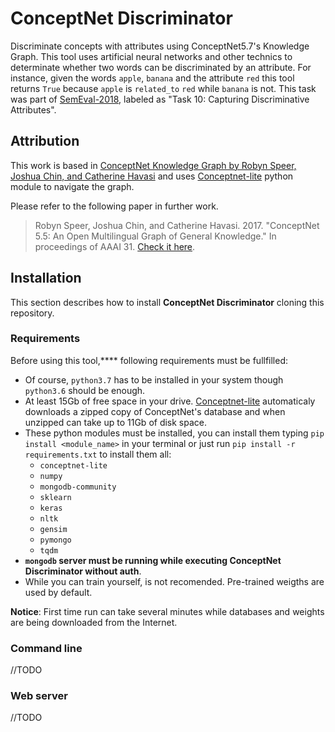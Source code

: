 # ConceptNet Discriminator

Discriminate concepts with attributes using ConceptNet5.7's Knowledge Graph. This tool uses artificial neural networks and other technics to determinate whether two words can be discriminated by an attribute. For instance, given the words `apple`, `banana` and the attribute `red` this tool returns `True` because `apple` is `related_to` `red` while `banana` is not. This task was part of [SemEval-2018](https://www.aclweb.org/anthology/S18-1117.pdf), labeled as "Task 10: Capturing Discriminative Attributes".

## Attribution

This work is based in [ConceptNet Knowledge Graph by Robyn Speer, Joshua Chin, and Catherine Havasi](https://github.com/commonsense/conceptnet5) and uses [Conceptnet-lite](https://github.com/ldtoolkit/conceptnet-lite) python module to navigate the graph.

Please refer to the following paper in further work.

> Robyn Speer, Joshua Chin, and Catherine Havasi. 2017. "ConceptNet 5.5: An Open Multilingual Graph of General Knowledge." In proceedings of AAAI 31. [Check it here](https://arxiv.org/pdf/1612.03975v2.pdf).

## Installation

This section describes how to install **ConceptNet Discriminator** cloning this repository.

### Requirements

Before using this tool,\*\*\*\* following requirements must be fullfilled:

- Of course, `python3.7` has to be installed in your system though `python3.6` should be enough.
- At least 15Gb of free space in your drive. [Conceptnet-lite](https://github.com/ldtoolkit/conceptnet-lite) automaticaly downloads a zipped copy of ConceptNet's database and when unzipped can take up to 11Gb of disk space.
- These python modules must be installed, you can install them typing `pip install <module_name>` in your terminal or just run `pip install -r requirements.txt` to install them all:
  - `conceptnet-lite`
  - `numpy`
  - `mongodb-community`
  - `sklearn`
  - `keras`
  - `nltk`
  - `gensim`
  - `pymongo`
  - `tqdm`
- **`mongodb` server must be running while executing ConceptNet Discriminator without auth**.
- While you can train yourself, is not recomended. Pre-trained weigths are used by default.

**Notice**: First time run can take several minutes while databases and weights are being downloaded from the Internet.

### Command line

//TODO

### Web server

//TODO

